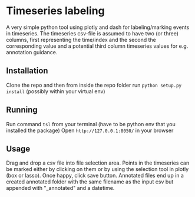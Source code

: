 # Timeseries labeling
A very simple python tool using plotly and dash for labeling/marking events in timeseries.
The timeseries csv-file is assumed to have two (or three) columns, first representing the time/index and the second the corresponding value and a potential third column timeseries values for e.g. annotation guidance.

## Installation
Clone the repo and then from inside the repo folder run
`python setup.py install` (possibly within your virtual env)

## Running
Run command `tsl` from your terminal (have to be python env that you installed the package)
Open `http://127.0.0.1:8050/` in your browser

## Usage
Drag and drop a csv file into file selection area. Points in the timeseries can be marked either by clicking on them or by using the selection tool in plotly (box or lasso).
Once happy, click save button. Annotated files end up in a created annotated folder with the same filename as the input csv but appended with "_annotated" and a datetime. 